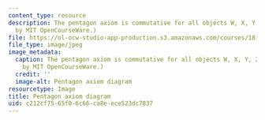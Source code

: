 ```yaml
---
content_type: resource
description: The pentagon axiom is commutative for all objects W, X, Y, Z, in C. (Image
  by MIT OpenCourseWare.)
file: https://ol-ocw-studio-app-production.s3.amazonaws.com/courses/18-769-topics-in-lie-theory-tensor-categories-spring-2009/c212cf7565f06c66ca8eece523dc7837_18-769s09.jpg
file_type: image/jpeg
image_metadata:
  caption: The pentagon axiom is commutative for all objects W, X, Y, Z, in C. (Image
    by MIT OpenCourseWare.)
  credit: ''
  image-alt: Pentagon axiom diagram
resourcetype: Image
title: Pentagon axiom diagram
uid: c212cf75-65f0-6c66-ca8e-ece523dc7837
---
```


